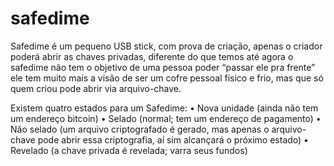 # safedime 
Safedime é um pequeno USB stick, com prova de criação, apenas o criador poderá abrir as chaves privadas, diferente do que temos até agora o safedime não tem o objetivo de uma pessoa poder “passar ele pra frente” ele tem muito mais a visão de ser um cofre pessoal físico e frio, mas que só quem criou pode abrir via arquivo-chave.

Existem quatro estados para um Safedime: • Nova unidade (ainda não tem um endereço bitcoin) • Selado (normal; tem um endereço de pagamento) • Não selado (um arquivo criptografado é gerado, mas apenas o arquivo-chave pode abrir essa criptografia, aí sim alcançará o próximo estado) • Revelado (a chave privada é revelada; varra seus fundos)
